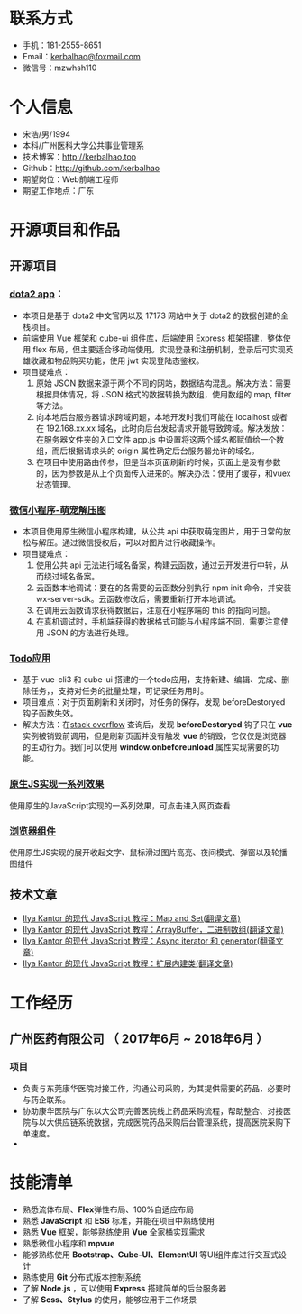 
# 联系方式
- 手机：181-2555-8651
- Email：kerbalhao@foxmail.com
- 微信号：mzwhsh110


# 个人信息

 - 宋浩/男/1994 
 - 本科/广州医科大学公共事业管理系 
 - 技术博客：http://kerbalhao.top
 - Github：http://github.com/kerbalhao
 - 期望岗位：Web前端工程师
 - 期望工作地点：广东

# 开源项目和作品

## 开源项目

### [dota2 app](https://github.com/KerbalHao/personal_dota2_data)：
- 本项目是基于 dota2 中文官网以及 17173 网站中关于 dota2 的数据创建的全栈项目。
- 前端使用 Vue 框架和 cube-ui 组件库，后端使用 Express 框架搭建，整体使用 flex 布局，但主要适合移动端使用。实现登录和注册机制，登录后可实现英雄收藏和物品购买功能，使用 jwt 实现登陆态鉴权。
- 项目疑难点：
  1. 原始 JSON 数据来源于两个不同的网站，数据结构混乱。解决方法：需要根据具体情况，将 JSON 格式的数据转换为数组，使用数组的 map, filter 等方法。
  2. 向本地后台服务器请求跨域问题，本地开发时我们可能在 localhost 或者在 192.168.xx.xx 域名，此时向后台发起请求开能导致跨域。解决发放：在服务器文件夹的入口文件 app.js 中设置将这两个域名都赋值给一个数组，而后根据请求头的 origin 属性确定后台服务器允许的域名。
  3. 在项目中使用路由传参，但是当本页面刷新的时候，页面上是没有参数的，因为参数是从上个页面传入进来的。解决办法：使用了缓存，和vuex状态管理。
  
### [微信小程序-萌宠解压图](https://github.com/KerbalHao/ppetImg)
- 本项目使用原生微信小程序构建，从公共 api 中获取萌宠图片，用于日常的放松与解压。通过微信授权后，可以对图片进行收藏操作。
- 项目疑难点：
  1. 使用公共 api 无法进行域名备案，构建云函数，通过云开发进行中转，从而绕过域名备案。
  2. 云函数本地调试：要在的各需要的云函数分别执行 npm init 命令，并安装 wx-server-sdk。云函数修改后，需要重新打开本地调试。
  3. 在调用云函数请求获得数据后，注意在小程序端的 this 的指向问题。
  4. 在真机调试时，手机端获得的数据格式可能与小程序端不同，需要注意使用 JSON 的方法进行处理。
### [Todo应用](https://kerbalhao.top/demo/vue-todolist/index.html)    
- 基于 vue-cli3 和 cube-ui 搭建的一个todo应用，支持新建、编辑、完成、删除任务，，支持对任务的批量处理，可记录任务用时。   
- 项目难点：对于页面刷新和关闭时，对任务的保存，发现 beforeDestoryed 钩子函数失效。   
- 解决方法：在[stack overflow](https://stackoverflow.com/questions/34443187/do-something-before-reload-or-close-in-vue-js) 查询后，发现 **beforeDestoryed** 钩子只在 **vue** 实例被销毁前调用，但是刷新页面并没有触发 **vue** 的销毁，它仅仅是浏览器的主动行为。我们可以使用 **window.onbeforeunload** 属性实现需要的功能。
### [原生JS实现一系列效果](https://www.kerbalhao.top/demo/JS/index.html)
使用原生的JavaScript实现的一系列效果，可点击进入网页查看
### [浏览器组件](https://www.kerbalhao.top/demo/BrowserComponents/components.html)
使用原生JS实现的展开收起文字、鼠标滑过图片高亮、夜间模式、弹窗以及轮播图组件

## 技术文章
- [Ilya Kantor 的现代 JavaScript 教程：Map and Set(翻译文章)](https://zh.javascript.info/map-set) 
- [Ilya Kantor 的现代 JavaScript 教程：ArrayBuffer，二进制数组(翻译文章)](https://zh.javascript.info/arraybuffer-binary-arrays) 
- [Ilya Kantor 的现代 JavaScript 教程：Async iterator 和 generator(翻译文章)](https://zh.javascript.info/async-iterators-generators) 
- [Ilya Kantor 的现代 JavaScript 教程：扩展内建类(翻译文章)](https://zh.javascript.info/https://zh.javascript.info/extend-natives) 

# 工作经历

## 广州医药有限公司 （ 2017年6月 ~ 2018年6月 ）

### 项目 
- 负责与东莞康华医院对接工作，沟通公司采购，为其提供需要的药品，必要时与药企联系。
- 协助康华医院与广东以大公司完善医院线上药品采购流程，帮助整合、对接医院与以大供应链系统数据，完成医院药品采购后台管理系统，提高医院采购下单速度。
-       
# 技能清单      
- 熟悉流体布局、**Flex**弹性布局、100%自适应布局
- 熟悉 **JavaScript** 和 **ES6** 标准，并能在项目中熟练使用
- 熟悉 **Vue** 框架，能够熟练使用 **Vue** 全家桶实现需求
- 熟悉微信小程序和 **mpvue**
- 能够熟练使用 **Bootstrap、Cube-UI、ElementUI** 等UI组件库进行交互式设计
- 熟练使用 **Git** 分布式版本控制系统
- 了解  **Node.js** ，可以使用 **Express** 搭建简单的后台服务器
- 了解 **Scss、Stylus** 的使用，能够应用于工作场景

  